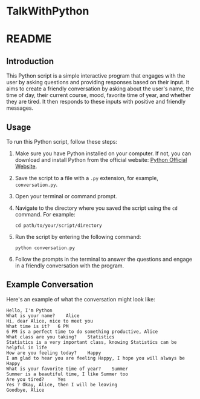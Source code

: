 # TalkWithPython
# README

## Introduction

This Python script is a simple interactive program that engages with the user by asking questions and providing responses based on their input. It aims to create a friendly conversation by asking about the user's name, the time of day, their current course, mood, favorite time of year, and whether they are tired. It then responds to these inputs with positive and friendly messages.

## Usage

To run this Python script, follow these steps:

1. Make sure you have Python installed on your computer. If not, you can download and install Python from the official website: [Python Official Website](https://www.python.org/downloads/).

2. Save the script to a file with a `.py` extension, for example, `conversation.py`.

3. Open your terminal or command prompt.

4. Navigate to the directory where you saved the script using the `cd` command. For example:
   ```
   cd path/to/your/script/directory
   ```

5. Run the script by entering the following command:
   ```
   python conversation.py
   ```

6. Follow the prompts in the terminal to answer the questions and engage in a friendly conversation with the program.

## Example Conversation

Here's an example of what the conversation might look like:

```
Hello, I'm Python
What is your name?    Alice
Hi, dear Alice, nice to meet you
What time is it?   6 PM
6 PM is a perfect time to do something productive, Alice
What class are you taking?    Statistics
Statistics is a very important class, knowing Statistics can be helpful in life
How are you feeling today?    Happy
I am glad to hear you are feeling Happy, I hope you will always be Happy
What is your favorite time of year?    Summer
Summer is a beautiful time, I like Summer too
Are you tired?     Yes
Yes ? Okay, Alice, then I will be leaving
Goodbye, Alice
```

